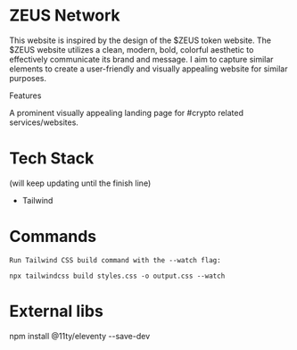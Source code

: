 # ZEUS Network

This website is inspired by the design of the $ZEUS token website. The $ZEUS website utilizes a clean, modern, bold, colorful aesthetic to effectively communicate its brand and message. I aim to capture similar elements to create a user-friendly and visually appealing website for similar purposes.

Features

A prominent visually appealing landing page for #crypto related services/websites.

# Tech Stack
(will keep updating until the finish line)
- Tailwind 

# Commands

```
Run Tailwind CSS build command with the --watch flag:

npx tailwindcss build styles.css -o output.css --watch
```

# External libs

npm install @11ty/eleventy --save-dev